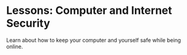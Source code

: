 # Lessons: Computer and Internet Security

Learn about how to keep your computer and yourself safe while being online.
